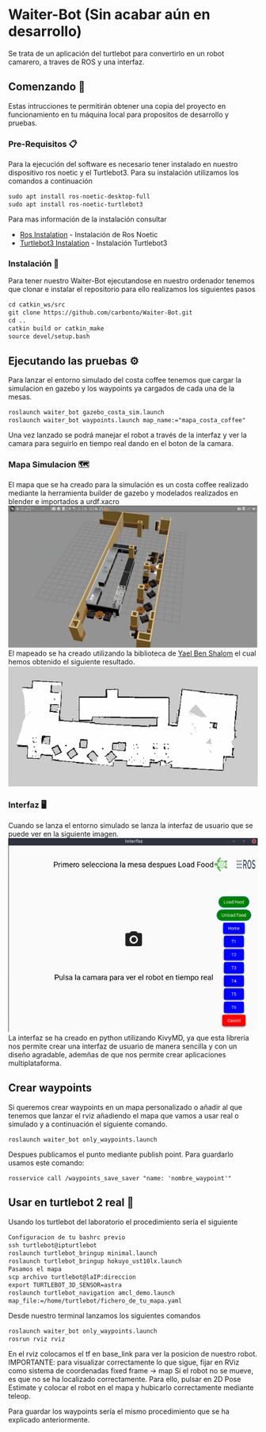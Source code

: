 # Waiter-Bot (Sin acabar aún en desarrollo)
Se trata de un aplicación del turtlebot para convertirlo en un robot camarero, a traves de ROS y una interfaz.
## Comenzando 🚀
Estas intrucciones te permitirán obtener una copia del proyecto en funcionamiento en tu máquina local para propositos de desarrollo y pruebas.
### Pre-Requisitos 📋
Para la ejecución del software es necesario tener instalado en nuestro dispositivo ros noetic y 
el Turtlebot3. Para su instalación utilizamos los comandos a continuación

```
sudo apt install ros-noetic-desktop-full
sudo apt install ros-noetic-turtlebot3
```
Para mas información de la instalación consultar 

* [Ros Instalation](http://wiki.ros.org/noetic/Installation/Ubuntu) - Instalación de Ros Noetic
* [Turtlebot3 Instalation](https://emanual.robotis.com/docs/en/platform/turtlebot3/quick-start/) - Instalación Turtlebot3

### Instalación 🔧
Para tener nuestro Waiter-Bot ejecutandose en nuestro ordenador tenemos que clonar e instalar el repositorio para ello realizamos los siguientes pasos

```
cd catkin_ws/src
git clone https://github.com/carbonto/Waiter-Bot.git
cd ..
catkin build or catkin_make
source devel/setup.bash
```
## Ejecutando las pruebas ⚙️
Para lanzar el entorno simulado del costa coffee tenemos que cargar la simulacion en gazebo y los waypoints ya cargados de cada una de la mesas.

```
roslaunch waiter_bot gazebo_costa_sim.launch
roslaunch waiter_bot waypoints.launch map_name:="mapa_costa_coffee"
```
Una vez lanzado se podrá manejar el robot a través de la interfaz y ver la camara para seguirlo en tiempo real dando en el boton de la camara.
### Mapa Simulacion 🗺️
El mapa que se ha creado para la simulación es un costa coffee realizado mediante la herramienta builder de gazebo y modelados realizados en blender e importados a 
urdf.xacro
![](/waiter_bot/images/costa_gazebo.png)
El mapeado se ha creado utilizando la biblioteca de [Yael Ben Shalom](https://github.com/YaelBenShalom/Turtlebot3-Navigation-with-SLAM#usage-and-configuration-instructions)
el cual hemos obtenido el siguiente resultado.
![](/waiter_bot/images/mapa_costa_coffee.png)
### Interfaz 🖥️
Cuando se lanza el entorno simulado se lanza la interfaz de usuario que se puede ver en la siguiente imagen.
![](/waiter_bot/images/interfaz.png)
La interfaz se ha creado en python utilizando KivyMD, ya que esta librería nos permite crear una interfaz de usuario de manera sencilla y con un diseño agradable, ademñas de que nos permite crear aplicaciones multiplataforma.
## Crear waypoints 
Si queremos crear waypoints en un mapa personalizado o añadir al que tenemos que lanzar el rviz añadiendo el mapa que vamos a usar real o simulado y a continuación el siguiente comando.
```
roslaunch waiter_bot only_waypoints.launch
``` 
Despues publicamos el punto mediante publish point. Para guardarlo usamos este comando:
```
rosservice call /waypoints_save_saver "name: 'nombre_waypoint'"
```

## Usar en turtlebot 2 real 🐢️
Usando los turtlebot del laboratorio el procedimiento sería el siguiente



```
Configuracion de tu bashrc previo
ssh turtlebot@ipturtlebot
roslaunch turtlebot_bringup minimal.launch
roslaunch turtlebot_bringup hokuyo_ust10lx.launch
Pasamos el mapa
scp archivo turtlebot@laIP:direccion 
export TURTLEBOT_3D_SENSOR=astra
roslaunch turtlebot_navigation amcl_demo.launch map_file:=/home/turtlebot/fichero_de_tu_mapa.yaml
```
Desde nuestro terminal lanzamos los siguientes comandos 

```
roslaunch waiter_bot only_waypoints.launch
rosrun rviz rviz 
```
En el rviz colocamos el tf en base_link para ver la posicion de nuestro robot. 
IMPORTANTE: para visualizar correctamente lo que sigue, fijar en RViz como sistema de coordenadas fixed frame -> map
Si el robot no se mueve, es que no se ha localizado correctamente. Para ello, pulsar en 2D Pose Estimate y colocar el robot en el mapa y hubicarlo correctamente mediante teleop.

Para guardar los waypoints sería el mismo procedimiento que se ha explicado anteriormente.






